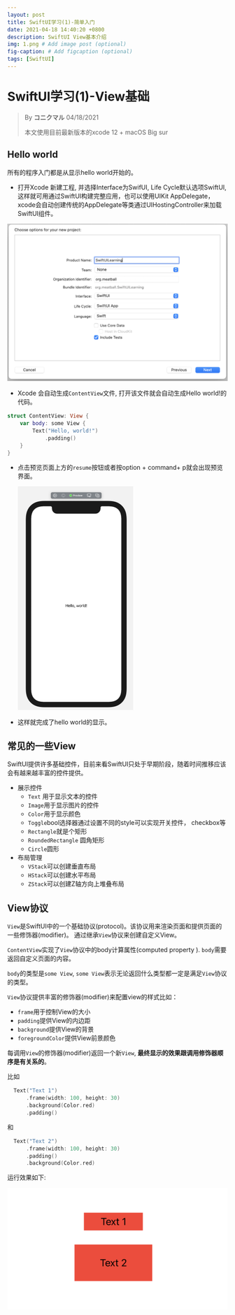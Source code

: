 ```yaml
---
layout: post
title: SwiftUI学习(1)-简单入门
date: 2021-04-18 14:40:20 +0800
description: SwiftUI View基本介绍
img: 1.png # Add image post (optional)
fig-caption: # Add figcaption (optional)
tags: [SwiftUI]
---
```


# SwiftUI学习(1)-View基础

> By **コニクマル** 04/18/2021 
>
> 本文使用目前最新版本的xcode 12 + macOS Big sur

## Hello world

所有的程序入门都是从显示hello world开始的。

- 打开Xcode 新建工程, 并选择Interface为SwifUI, Life Cycle默认选项SwiftUI,这样就可用通过SwiftUI构建完整应用，也可以使用UIKit AppDelegate，xcode会自动创建传统的AppDelegate等类通过UIHostingController来加载SwiftUI组件。

 <img src="/assets/img/image-20210418145302335.png" alt="image-20210418152506454" style="zoom:50%;" />

- Xcode 会自动生成`ContentView`文件, 打开该文件就会自动生成Hello world!的代码。

```swift
struct ContentView: View {
    var body: some View {
        Text("Hello, world!")
            .padding()
    }
}
```



- 点击预览页面上方的`resume`按钮或者按option + command+ p就会出现预览界面。

  <img src="/assets/img/image-20210418152506454.png" alt="image-20210418152506454" style="zoom:50%;" />

- 这样就完成了hello world的显示。

## 常见的一些View

SwiftUI提供许多基础控件，目前来看SwiftUI只处于早期阶段，随着时间推移应该会有越来越丰富的控件提供。

- 展示控件
  - `Text` 用于显示文本的控件
  - `Image`用于显示图片的控件
  - `Color`用于显示颜色
  - `Toggle`bool选择器通过设置不同的style可以实现开关控件， checkbox等
  - `Rectangle`就是个矩形
  - `RoundedRectangle` 圆角矩形
  - `Circle`圆形
- 布局管理
  - `VStack`可以创建垂直布局
  - `HStack`可以创建水平布局
  - `ZStack`可以创建Z轴方向上堆叠布局

## View协议

`View`是SwiftUI中的一个基础协议(protocol)。该协议用来渲染页面和提供页面的一些修饰器(modifier)。 通过继承`View`协议来创建自定义View。

`ContentView`实现了`View`协议中的body计算属性(computed property ). `body`需要返回自定义页面的内容。

`body`的类型是`some View`, `some View`表示无论返回什么类型都一定是满足`View`协议的类型。

`View`协议提供丰富的修饰器(modifier)来配置view的样式比如：

- `frame`用于控制View的大小
- `padding`提供View的内边距
- `background`提供View的背景
- `foregroundColor`提供View前景颜色

每调用`View`的修饰器(modifier)返回一个新`View`, **最终显示的效果跟调用修饰器顺序是有关系的**。

比如

```swift
  Text("Text 1")
      .frame(width: 100, height: 30)
      .background(Color.red)
      .padding()
```

和

```swift
  Text("Text 2")
      .frame(width: 100, height: 30)
      .padding()
      .background(Color.red)
```

运行效果如下:

![image-20210418214540628](/assets/img/image-20210418214540628.png)